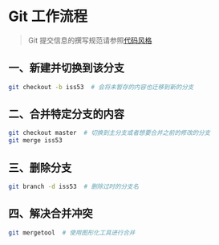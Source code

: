 # Git 工作流程

> Git 提交信息的撰写规范请参照[代码风格](代码风格.md)

## 一、新建并切换到该分支

```bash
git checkout -b iss53  # 会将未暂存的内容也迁移到新的分支
```

## 二、合并特定分支的内容

```bash
git checkout master  # 切换到主分支或者想要合并之前的修改的分支
git merge iss53
```

## 三、删除分支

```bash
git branch -d iss53  # 删除过时的分支名
```

## 四、解决合并冲突

```bash
git mergetool  # 使用图形化工具进行合并
```



